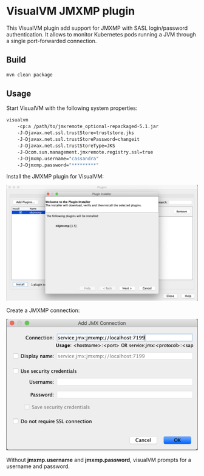 # VisualVM JMXMP plugin

This VisualVM plugin add support for JMXMP with SASL login/password authentication.
It allows to monitor Kubernetes pods running a JVM through a single port-forwarded connection.

## Build

```bash
mvn clean package
```

## Usage

Start VisualVM with the following system properties:

```bash
visualvm 
    -cp:a /path/to/jmxremote_optional-repackaged-5.1.jar 
    -J-Djavax.net.ssl.trustStore=truststore.jks 
    -J-Djavax.net.ssl.trustStorePassword=changeit 
    -J-Djavax.net.ssl.trustStoreType=JKS 
    -J-Dcom.sun.management.jmxremote.registry.ssl=true
    -J-Djmxmp.username="cassandra"
    -J-Djmxmp.password="*********"
```

Install the JMXMP plugin for VisualVM:

![install](images/jmxmp-install.png)

Create a JMXMP connection:

![new connection](images/jmxmp-new-connection.png)

Without **jmxmp.username** and **jmxmp.password**, visualVM prompts for a username and password.

